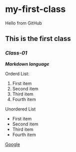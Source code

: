 # my-first-class

Hello from GitHub

## This is the **first** class
### *Class-01*

***Markdown language***

Orderd List:
1. First item
2. Second item
3. Third item
4. Fourth item


Unordered List
* First item
* Second item
* Third item
* Fourth item


[Google](https://www.google.com/)
